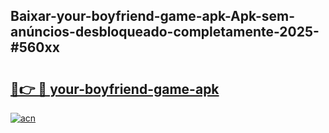 ## Baixar-your-boyfriend-game-apk-Apk-sem-anúncios-desbloqueado-completamente-2025-#560xx

# <h2><a href="https://ainizakaria.my?title=your-boyfriend-game-apk&ref=22M">🔗👉 🔴 your-boyfriend-game-apk</a></h2>

[![acn](https://github.com/user-attachments/assets/0f9c940e-d8b0-45ae-aac7-cd30a18b3e1c)](https://ainizakaria.my?title=your-boyfriend-game-apk&ref=22M)

